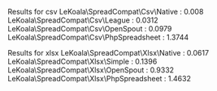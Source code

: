 Results for csv
LeKoala\SpreadCompat\Csv\Native : 0.008
LeKoala\SpreadCompat\Csv\League : 0.0312
LeKoala\SpreadCompat\Csv\OpenSpout : 0.0979
LeKoala\SpreadCompat\Csv\PhpSpreadsheet : 1.3744

Results for xlsx
LeKoala\SpreadCompat\Xlsx\Native : 0.0617
LeKoala\SpreadCompat\Xlsx\Simple : 0.1396
LeKoala\SpreadCompat\Xlsx\OpenSpout : 0.9332
LeKoala\SpreadCompat\Xlsx\PhpSpreadsheet : 1.4632

